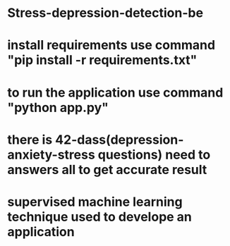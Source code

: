 # Stress-depression-detection-be
# install requirements use command "pip install -r requirements.txt"
# to run the application use command "python app.py"
# there is 42-dass(depression-anxiety-stress questions) need to answers all to get accurate result
# supervised machine learning technique used to develope an application
